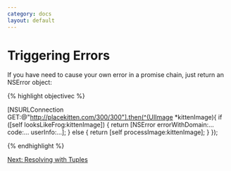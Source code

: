 ```yaml
---
category: docs
layout: default
---
```


<h1>Triggering Errors</h1>

If you have need to cause your own error in a promise chain, just return an NSError object:

{% highlight objectivec %}

[NSURLConnection GET:@"http://placekitten.com/300/300"].then(^(UIImage *kittenImage){
    if ([self looksLikeFrog:kittenImage]) {
        return [NSError errorWithDomain:… code:… userInfo:…];
    } else {
        return [self processImage:kittenImage];
    }
});

{% endhighlight %}

<div><a class="pagination" href="/tuples">Next: Resolving with Tuples</a></div>
